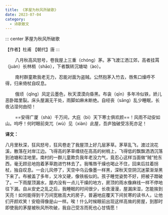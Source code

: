 ```yaml
---
title: 《茅屋为秋风所破歌》
date: 2023-07-04
category:
  - 诗歌散文
---
```



<!-- more -->

::: center
茅屋为秋风所破歌

【作者】杜甫  【朝代】唐
:::

&nbsp;&nbsp;&nbsp;&nbsp;&nbsp;&nbsp;&nbsp;&nbsp;八月秋高风怒号，卷我屋上三重（chóng）茅。茅飞渡江洒江郊，高者挂罥（juàn）长林梢（shāo），下者飘转沉塘坳（ào）。

&nbsp;&nbsp;&nbsp;&nbsp;&nbsp;&nbsp;&nbsp;&nbsp;南村群童欺我老无力，忍能对面为盗贼。公然抱茅入竹去，唇焦口燥呼不得，归来倚杖自叹息。

&nbsp;&nbsp;&nbsp;&nbsp;&nbsp;&nbsp;&nbsp;&nbsp;俄顷（qǐng）风定云墨色，秋天漠漠向昏黑。布衾（qīn）多年冷似铁，娇儿恶卧踏里裂。床头屋漏无干处，雨脚如麻未断绝。自经丧（sāng）乱少睡眠，长夜沾湿何由彻！

&nbsp;&nbsp;&nbsp;&nbsp;&nbsp;&nbsp;&nbsp;&nbsp;==安得广厦（shà）千万间，大庇（bì）天下寒士俱欢颜==！风雨不动安如山。呜呼！何时眼前突兀（wù）见（xiàn）此屋，吾庐独破受冻死亦足！


**译文：**

八月里秋深，狂风怒号，狂风卷走了我屋顶上好几层茅草。茅草乱飞，渡过浣花溪，散落在对岸江边。飞得高的茅草缠绕在高高的树梢上，飞得低的飘飘洒洒沉落到池塘和洼地里。南村的一群儿童欺负我年老没力气，竟忍心这样当面做“贼”抢东西，毫无顾忌地抱着茅草跑进竹林去了。我嘴唇干燥也喝止不住，回来后拄着拐杖，独自叹息。一会儿风停了，天空中乌云像墨一样黑，深秋天空阴沉迷蒙渐渐黑下来了。布被盖了多年，又冷又硬，像铁板似的。孩子睡觉姿势不好，把被子蹬破了。一下雨屋顶漏水，屋内没有一点儿干燥的地方，房顶的雨水像麻线一样不停地往下漏。自从安史之乱之后，我睡眠的时间很少，长夜漫漫，屋漏床湿，怎能挨到天亮！如何能得到千万间宽敞高大的房子，普遍地庇覆天下间贫寒的读书人，让他们开颜欢笑！安稳得像是山一样。唉！什么时候眼前出现这样高耸的房屋，到那时即使我的茅屋被秋风所吹破，我自己受冻而死也心甘情愿！

